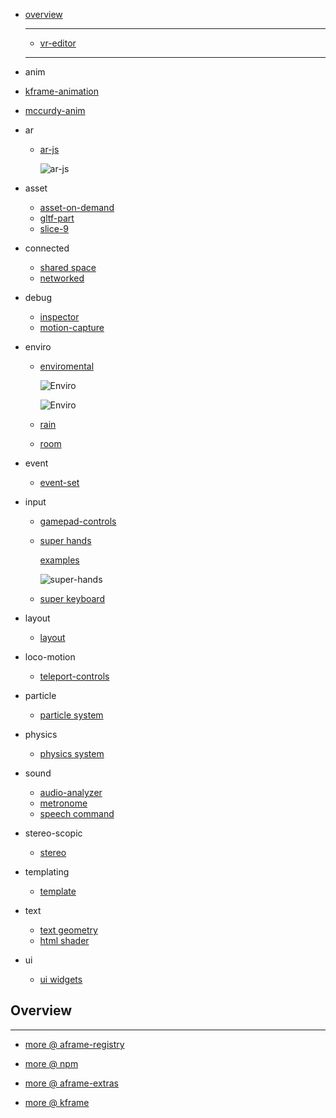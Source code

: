 * [overview](#overview)

	---

	* [vr-editor](https://github.com/caseyyee/aframe-vreditor-component)

	---

* anim
 * [kframe-animation](https://github.com/ngokevin/kframe/tree/master/components/animation/)
 * [mccurdy-anim](https://github.com/donmccurdy/aframe-extras/tree/master/src/loaders#animation)
* ar
	* [ar-js](https://github.com/jeromeetienne/AR.js/tree/master/aframe)

		![ar-js](_asset/img/01.png)

* asset
	* [asset-on-demand](https://github.com/protyze/aframe-asset-on-demand-component)
	* [gltf-part](https://github.com/ngokevin/kframe/tree/master/components/gltf-part/)
	* [slice-9](https://www.npmjs.com/package/aframe-slice9-component)
* connected
	* [shared space](https://github.com/delapuente/aframe-sharedspace-component)
	* [networked](https://github.com/networked-aframe/networked-aframe)
* debug
	* [inspector](https://github.com/aframevr/aframe-inspector)
	* [motion-capture](https://github.com/dmarcos/aframe-motion-capture-components)
* enviro
	* [enviromental](https://github.com/feiss/aframe-environment-component)

		![Enviro](_asset/img/03.png)

		![Enviro](_asset/img/04.png)

	* [rain](https://www.npmjs.com/package/aframe-rain)
	* [room](https://www.npmjs.com/package/aframe-room-component)
* event
	* [event-set](https://www.npmjs.com/package/aframe-event-set-component)
* input
	* [gamepad-controls](https://github.com/donmccurdy/aframe-gamepad-controls)
	* [super hands](https://github.com/wmurphyrd/aframe-super-hands-component)

		[examples](https://wmurphyrd.github.io/aframe-super-hands-component/examples/)

		![super-hands](_asset/img/02.png)

	* [super keyboard](https://github.com/supermedium/aframe-super-keyboard)
* layout
	* [layout](https://ngokevin.github.io/kframe/components/layout/)
* loco-motion
	* [teleport-controls](https://www.npmjs.com/package/aframe-teleport-controls)
* particle
	* [particle system](https://github.com/IdeaSpaceVR/aframe-particle-system-component)
* physics
	* [physics system](https://github.com/donmccurdy/aframe-physics-system)
* sound
	* [audio-analyzer](https://www.npmjs.com/package/aframe-audioanalyser-component)
	* [metronome](https://www.npmjs.com/package/aframe-metronome-component)
	* [speech command](https://www.npmjs.com/package/aframe-speech-command-component)
* stereo-scopic
	* [stereo](https://www.npmjs.com/package/aframe-stereo-component)
* templating
	* [template](https://ngokevin.github.io/kframe/components/template/)
* text
	* [text geometry](https://www.npmjs.com/package/aframe-text-geometry-component)
	* [html shader](https://github.com/mayognaise/aframe-html-shader/)
* ui
	* [ui widgets](https://www.npmjs.com/package/aframe-ui-widgets)

## Overview <a name="overview"></a>

---

* [more @ aframe-registry](https://aframe.io/aframe-registry/)

* [more @ npm](https://www.npmjs.com/search?q=aframe-component&page=1&ranking=optimal)

* [more @ aframe-extras](https://github.com/donmccurdy/aframe-extras/)

* [more @ kframe](https://ngokevin.github.io/kframe/)